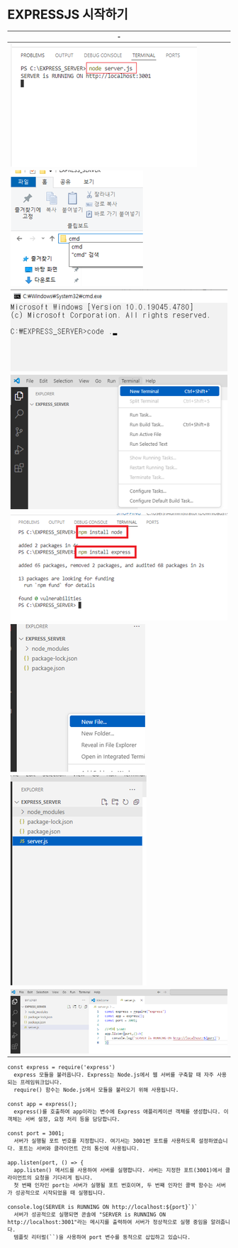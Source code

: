 # EXPRESSJS 시작하기


|-|
|-|
|<img src="./IMG/1.png" />|
|<img src="./IMG/2.png" />|
|<img src="./IMG/3.png" />|
|<img src="./IMG/4.png" />|
|<img src="./IMG/5.png" />|
|<img src="./IMG/6.png" />|
|<img src="./IMG/7.png" />|
|<img src="./IMG/8.png" />|


```
const express = require('express')
  express 모듈을 불러옵니다. Express는 Node.js에서 웹 서버를 구축할 때 자주 사용되는 프레임워크입니다.
  require() 함수는 Node.js에서 모듈을 불러오기 위해 사용됩니다.

const app = express();
  express()를 호출하여 app이라는 변수에 Express 애플리케이션 객체를 생성합니다. 이 객체는 서버 설정, 요청 처리 등을 담당합니다.

const port = 3001;
  서버가 실행될 포트 번호를 지정합니다. 여기서는 3001번 포트를 사용하도록 설정하였습니다. 포트는 서버와 클라이언트 간의 통신에 사용됩니다.

app.listen(port, () => {
  app.listen() 메서드를 사용하여 서버를 실행합니다. 서버는 지정한 포트(3001)에서 클라이언트의 요청을 기다리게 됩니다.
  첫 번째 인자인 port는 서버가 실행될 포트 번호이며, 두 번째 인자인 콜백 함수는 서버가 성공적으로 시작되었을 때 실행됩니다.

console.log(SERVER is RUNNING ON http://localhost:${port}`)`
  서버가 성공적으로 실행되면 콘솔에 "SERVER is RUNNING ON http://localhost:3001"라는 메시지를 출력하여 서버가 정상적으로 실행 중임을 알려줍니다.
  템플릿 리터럴(``)을 사용하여 port 변수를 동적으로 삽입하고 있습니다.
```



